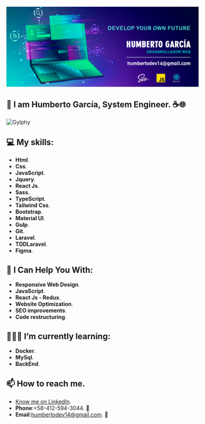 ![myBanner](https://github.com/HumbertoDevelop/HumbertoDevelop/blob/main/humberto.png)
## 👋 I am Humberto García, System Engineer. ☕🌐
![Gylphy](https://media.giphy.com/media/bGgsc5mWoryfgKBx1u/giphy.gif)

## 💻 My skills: 
 * **Html**.
 * **Css**.
 * **JavaScript**.
 * **Jquery**.
 * **React Js**.
 * **Sass**.
 * **TypeScript**.
 * **Tailwind Css**.
 * **Bootstrap**.
 * **Material UI**.
 * **Gulp**.
 * **Git**.
 * **Laravel**.
 * **TDDLaravel**.
 * **Figma**.
## 🌟 I Can Help You With:
 * **Responsive Web Design**.
 * **JavaScript**.
 * **React Js - Redux**.
 * **Website Optimization**.
 * **SEO improvements**.
 * **Code restructuring**.
## 👨🏽‍💻 I’m currently learning:
 * **Docker**.
 * **MySql**.
 * **BackEnd**.
## 📫 How to reach me.
 * [Know me on LinkedIn](https://www.linkedin.com/in/humberto-garcia14/).
 * **Phone**:+58-412-594-3044. 📱
 * **Email**:humbertodev14@gmail.com. 📨
